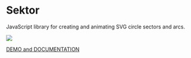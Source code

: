 # Sektor

JavaScript library for creating and animating SVG circle sectors and arcs.

[![](https://stanko.github.io/sektor/img/sektor.png)](http://stanko.github.io/sektor)

[DEMO and DOCUMENTATION](http://stanko.github.io/sektor)
